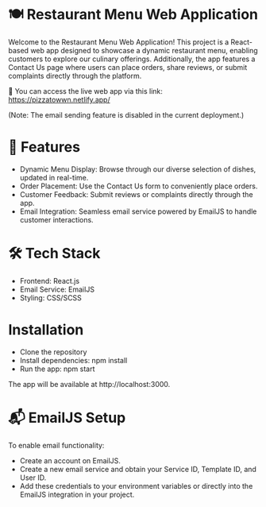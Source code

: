 # 🍽️ Restaurant Menu Web Application
Welcome to the Restaurant Menu Web Application! This project is a React-based web app designed to showcase a dynamic restaurant menu, enabling customers to explore our culinary offerings. Additionally, the app features a Contact Us page where users can place orders, share reviews, or submit complaints directly through the platform.

🔗 You can access the live web app  via this link: https://pizzatowwn.netlify.app/

(Note: The email sending feature is disabled in the current deployment.)

# 🌟 Features
- Dynamic Menu Display: Browse through our diverse selection of dishes, updated in real-time.
- Order Placement: Use the Contact Us form to conveniently place orders.
- Customer Feedback: Submit reviews or complaints directly through the app.
- Email Integration: Seamless email service powered by EmailJS to handle customer interactions.

# 🛠️ Tech Stack
- Frontend: React.js
- Email Service: EmailJS
- Styling: CSS/SCSS

# Installation
- Clone the repository
- Install dependencies: npm install
- Run the app: npm start

The app will be available at http://localhost:3000.

# 📬 EmailJS Setup
To enable email functionality:
  - Create an account on EmailJS.
  - Create a new email service and obtain your Service ID, Template ID, and User ID.
  - Add these credentials to your environment variables or directly into the EmailJS integration in your project.
